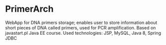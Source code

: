 # PrimerArch
WebApp for DNA primers storage;
enables user to store information about short pieces of DNA called primers, used for PCR amplification.
Based on javastart.pl Java EE course.
Used technologies: JSP, MySQL, Java 8, Spring JDBC
